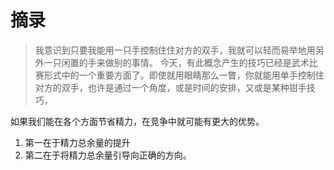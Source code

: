 # 摘录

>我意识到只要我能用一只手控制住住对方的双手，我就可以轻而易举地用另外一只闲置的手来做别的事情。
>今天，有此概念产生的技巧已经是武术比赛形式中的一个重要方面了。即使就用眼睛那么一瞥，你就能用单手控制住对方的双手，也许是通过一个角度，或是时间的安排，又或是某种钳手技巧，

如果我们能在各个方面节省精力，在竞争中就可能有更大的优势。  
1. 第一在于精力总余量的提升
2. 第二在于将精力总余量引导向正确的方向。
